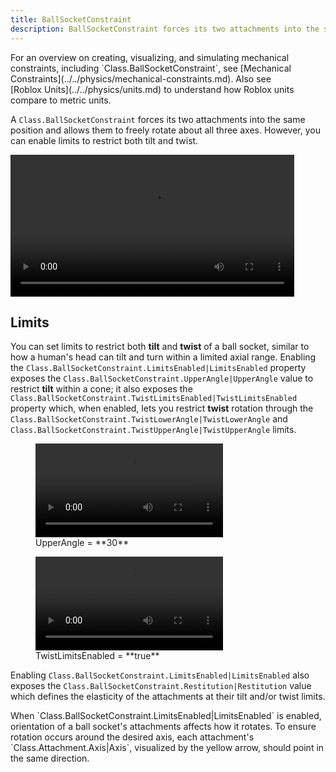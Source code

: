 ```yaml
---
title: BallSocketConstraint
description: BallSocketConstraint forces its two attachments into the same position and allows them to freely rotate about all three axes, with optional limits to restrict both tilt and twist.
---
```


<Alert severity="info">
For an overview on creating, visualizing, and simulating mechanical constraints, including `Class.BallSocketConstraint`, see [Mechanical Constraints](../../physics/mechanical-constraints.md). Also see [Roblox&nbsp;Units](../../physics/units.md) to understand how Roblox units compare to metric units.
</Alert>

A `Class.BallSocketConstraint` forces its two attachments into the same position and allows them to freely rotate about all three axes. However, you can enable limits to restrict both tilt and twist.

<video controls src="../../assets/physics/constraints/BallInSocket-Demo.mp4" width="90%" alt="Demo video of BallSocketConstraint"></video>

## Limits

You can set limits to restrict both **tilt** and **twist** of a ball socket, similar to how a human's head can tilt and turn within a limited axial range. Enabling the `Class.BallSocketConstraint.LimitsEnabled|LimitsEnabled` property exposes the `Class.BallSocketConstraint.UpperAngle|UpperAngle` value to restrict **tilt** within a cone; it also exposes the `Class.BallSocketConstraint.TwistLimitsEnabled|TwistLimitsEnabled` property which, when enabled, lets you restrict **twist** rotation through the `Class.BallSocketConstraint.TwistLowerAngle|TwistLowerAngle` and `Class.BallSocketConstraint.TwistUpperAngle|TwistUpperAngle` limits.

<GridContainer numColumns="2">
  <figure>
    <video controls src="../../assets/physics/constraints/BallInSocket-Limits-Tilt.mp4" alt="Video showing limits when UpperAngle is set to 30 degrees"></video>
    <figcaption>UpperAngle = **30**</figcaption>
  </figure>
  <figure>
    <video controls src="../../assets/physics/constraints/BallInSocket-Limits-Twist.mp4" alt="Video showing limits when TwistLimitsEnabled is set to true"></video>
    <figcaption>TwistLimitsEnabled = **true**</figcaption>
  </figure>
</GridContainer>

Enabling `Class.BallSocketConstraint.LimitsEnabled|LimitsEnabled` also exposes the `Class.BallSocketConstraint.Restitution|Restitution` value which defines the elasticity of the attachments at their tilt and/or twist limits.

<Alert severity="info">
When `Class.BallSocketConstraint.LimitsEnabled|LimitsEnabled` is enabled, orientation of a ball socket's attachments affects how it rotates. To ensure rotation occurs around the desired axis, each attachment's `Class.Attachment.Axis|Axis`, visualized by the yellow arrow, should point in the same direction.
</Alert>
